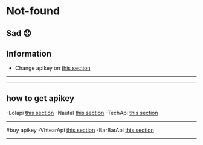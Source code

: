 # Not-found
Sad
😞
---

## Information
- Change apikey on [this section](https://github.com/L-M0/Not-found/blob/main/database/json/apikey.json)

---

---
## how to get apikey
-Lolapi [this section](http://lolhuman.herokuapp.com/register)
-Naufal [this section](https://naufalhoster.xyz/account/register)
-TechApi [this section](https://api.i-tech.id/register)

---
#buy apikey
-VhtearApi [this section](https://vhtear.com/register)
-BarBarApi [this section](https://mhankbarbar.tech/api)

---

